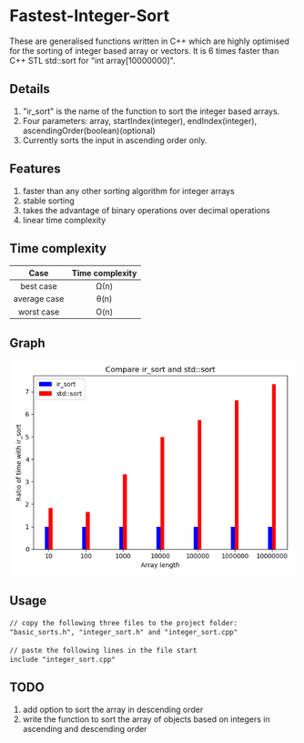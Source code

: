# Fastest-Integer-Sort
These are generalised functions written in C++ which are highly optimised for the sorting of integer based array or vectors. It is 6 times faster than C++ STL std::sort for "int array[10000000]".

Details
----------------------------------
1. "ir_sort" is the name of the function to sort the integer based arrays.
2. Four parameters: array, startIndex(integer), endIndex(integer), ascendingOrder(boolean)(optional)
3. Currently sorts the input in ascending order only.

Features
----------------------------------
1. faster than any other sorting algorithm for integer arrays
2. stable sorting
3. takes the advantage of binary operations over decimal operations
4. linear time complexity

Time complexity
----------------------------------
| Case         | Time complexity |
|:------------:|:---------------:|
| best case    | Ω(n)            |
| average case | θ(n)            |
| worst case   | O(n)            |

Graph
----------------------------------
![Project Summary](https://raw.githubusercontent.com/fenilgmehta/Fastest-Integer-Sort/master/x_graph.png)

Usage
----------------------------------
```
// copy the following three files to the project folder: "basic_sorts.h", "integer_sort.h" and "integer_sort.cpp"

// paste the following lines in the file start
include "integer_sort.cpp"
```
TODO
----------------------------------
1. add option to sort the array in descending order
2. write the function to sort the array of objects based on integers in ascending and descending order
